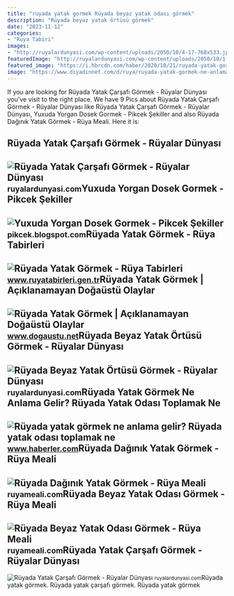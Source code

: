```yaml
---
title: "ruyada yatak gormek Rüyada beyaz yatak odası görmek"
description: "Rüyada beyaz yatak örtüsü görmek"
date: "2023-11-12"
categories:
- "Ruya Tabiri"
images:
- "http://ruyalardunyasi.com/wp-content/uploads/2050/10/4-17-768x533.jpg"
featuredImage: "http://ruyalardunyasi.com/wp-content/uploads/2050/10/1-18.jpg"
featured_image: "https://i.hbrcdn.com/haber/2020/10/21/ruyada-yatak-gormek-ne-anlama-gelir-ruyada-yatak-13682597_9660_amp.jpg"
image: "https://www.diyadinnet.com/d/ruya/ruyada-yatak-gormek-ne-anlama-gelir-10038.jpg"
---
```


If you are looking for Rüyada Yatak Çarşafı Görmek - Rüyalar Dünyası you've visit to the right place. We have 9 Pics about Rüyada Yatak Çarşafı Görmek - Rüyalar Dünyası like Rüyada Yatak Çarşafı Görmek - Rüyalar Dünyası, Yuxuda Yorgan Dosek Gormek - Pikcek Şekiller and also Rüyada Dağınık Yatak Görmek - Rüya Meali. Here it is:

Rüyada Yatak Çarşafı Görmek - Rüyalar Dünyası
---------------------------------------------

 ![Rüyada Yatak Çarşafı Görmek - Rüyalar Dünyası](http://ruyalardunyasi.com/wp-content/uploads/2050/10/1-18.jpg) <small>ruyalardunyasi.com</small>Yuxuda Yorgan Dosek Gormek - Pikcek Şekiller
--------------------------------------------

 ![Yuxuda Yorgan Dosek Gormek - Pikcek Şekiller](https://www.diyadinnet.com/d/ruya/ruyada-yatak-gormek-ne-anlama-gelir-10038.jpg) <small>pikcek.blogspot.com</small>Rüyada Yatak Görmek - Rüya Tabirleri
------------------------------------

 ![Rüyada Yatak Görmek - Rüya Tabirleri](https://www.ruyatabirleri.gen.tr/wp-content/uploads/2016/09/ruyada-yatak-gormek.jpeg) <small>www.ruyatabirleri.gen.tr</small>Rüyada Yatak Görmek | Açıklanamayan Doğaüstü Olaylar
----------------------------------------------------

 ![Rüyada Yatak Görmek | Açıklanamayan Doğaüstü Olaylar](https://www.dogaustu.net/wp-content/uploads/2021/04/ruyada-yatak-gormek-1.jpg) <small>www.dogaustu.net</small>Rüyada Beyaz Yatak Örtüsü Görmek - Rüyalar Dünyası
--------------------------------------------------

 ![Rüyada Beyaz Yatak Örtüsü Görmek - Rüyalar Dünyası](http://ruyalardunyasi.com/wp-content/uploads/2019/10/ruyada-beyaz-yatak-ortusu-gormek-1024x683.jpg) <small>ruyalardunyasi.com</small>Rüyada Yatak Görmek Ne Anlama Gelir? Rüyada Yatak Odası Toplamak Ne
-------------------------------------------------------------------

 ![Rüyada yatak görmek ne anlama gelir? Rüyada yatak odası toplamak ne](https://i.hbrcdn.com/haber/2020/10/21/ruyada-yatak-gormek-ne-anlama-gelir-ruyada-yatak-13682597_9660_amp.jpg) <small>www.haberler.com</small>Rüyada Dağınık Yatak Görmek - Rüya Meali
----------------------------------------

 ![Rüyada Dağınık Yatak Görmek - Rüya Meali](http://ruyameali.com/wp-content/uploads/2019/02/evde-daginik-yatak-gormek.jpg) <small>ruyameali.com</small>Rüyada Beyaz Yatak Odası Görmek - Rüya Meali
--------------------------------------------

 ![Rüyada Beyaz Yatak Odası Görmek - Rüya Meali](http://ruyameali.com/wp-content/uploads/2025/06/1-15-810x540.jpg) <small>ruyameali.com</small>Rüyada Yatak Çarşafı Görmek - Rüyalar Dünyası
---------------------------------------------

 ![Rüyada Yatak Çarşafı Görmek - Rüyalar Dünyası](http://ruyalardunyasi.com/wp-content/uploads/2050/10/4-17-768x533.jpg) <small>ruyalardunyasi.com</small>Rüyada yatak görmek. Rüyada yatak çarşafı görmek. Rüyada yatak görmek
